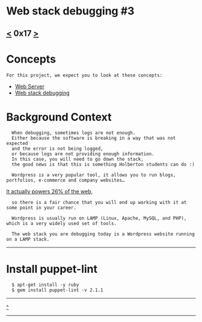 # Web stack debugging #3
[<](https://github.com/TheeKingZa/alx-system_engineering-devops/blob/master/0x16-api_advanced/README.md) 0x17 [>](https://github.com/TheeKingZa/alx-system_engineering-devops/tree/master/0x18-webstack_monitoring/README.md)
---

# Concepts
```
For this project, we expect you to look at these concepts:
```
* [Web Server](https://github.com/TheeKingZa/alx-system_engineering-devops/tree/master/0x0C-web_server/README.md)
* [Web stack debugging](https://github.com/TheeKingZa/alx-system_engineering-devops/tree/master/0x0D-web_stack_debugging_0/README.md)

# Background Context
```
  When debugging, sometimes logs are not enough.
  Either because the software is breaking in a way that was not expected
  and the error is not being logged,
  or because logs are not providing enough information.
  In this case, you will need to go down the stack,
  the good news is that this is something Holberton students can do :)

  Wordpress is a very popular tool, it allows you to run blogs, portfolios, e-commerce and company websites…
```
[It actually powers 26% of the web](https://managewp.com/blog/statistics-about-wordpress-usage),

```
  so there is a fair chance that you will end up working with it at some point in your career.

  Wordpress is usually run on LAMP (Linux, Apache, MySQL, and PHP), which is a very widely used set of tools.

  The web stack you are debugging today is a Wordpress website running on a LAMP stack.
```
---

# Install puppet-lint
```
  $ apt-get install -y ruby
  $ gem install puppet-lint -v 2.1.1
```
---

[^](#concepts)

---
